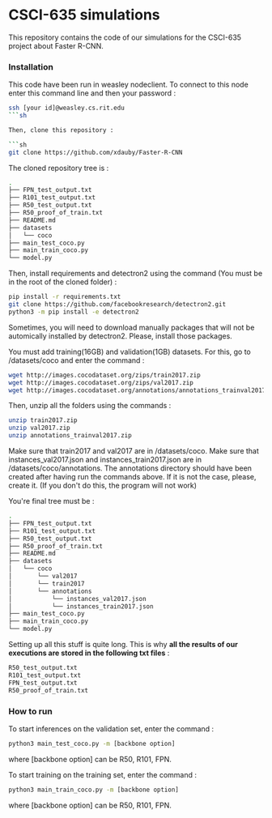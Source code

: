 # CSCI-635 simulations 
This repository contains the code of our simulations for the CSCI-635 project about Faster R-CNN.

### Installation

This code have been run in weasley nodeclient. To connect to this node enter this command line and then your password :

```sh
ssh [your id]@weasley.cs.rit.edu
```sh

Then, clone this repository :

```sh
git clone https://github.com/xdauby/Faster-R-CNN
```

The cloned repository tree is :

```sh
.
├── FPN_test_output.txt
├── R101_test_output.txt
├── R50_test_output.txt
├── R50_proof_of_train.txt
├── README.md
├── datasets
│   └── coco
├── main_test_coco.py
├── main_train_coco.py
└── model.py
```

Then, install requirements and detectron2 using the command (You must be in the root of the cloned folder) : 

```sh
pip install -r requirements.txt
git clone https://github.com/facebookresearch/detectron2.git
python3 -m pip install -e detectron2
```
Sometimes, you will need to download manually packages that will not be automically installed by detectron2. Please, install those packages.

You must add training(16GB) and validation(1GB) datasets. For this, go to /datasets/coco and enter the command :

```sh
wget http://images.cocodataset.org/zips/train2017.zip
wget http://images.cocodataset.org/zips/val2017.zip
wget http://images.cocodataset.org/annotations/annotations_trainval2017.zip
```

Then, unzip all the folders using the commands :

```sh
unzip train2017.zip
unzip val2017.zip
unzip annotations_trainval2017.zip
```

Make sure that train2017 and val2017 are in /datasets/coco.
Make sure that instances_val2017.json and instances_train2017.json are in /datasets/coco/annotations. The annotations directory should have been created after having run the commands above. If it is not the case, please, create it.
(If you don't do this, the program will not work)


You're final tree must be :

```sh
.
├── FPN_test_output.txt
├── R101_test_output.txt
├── R50_test_output.txt
├── R50_proof_of_train.txt
├── README.md
├── datasets
│   └── coco
│       └── val2017
│       └── train2017
│       └── annotations
│           └── instances_val2017.json
│           └── instances_train2017.json
├── main_test_coco.py
├── main_train_coco.py
└── model.py
```

Setting up all this stuff is quite long. This is why **all the results of our executions are stored in the following txt files** :

```sh
R50_test_output.txt
R101_test_output.txt
FPN_test_output.txt
R50_proof_of_train.txt
```

### How to run 

To start inferences on the validation set, enter the command :

```sh
python3 main_test_coco.py -m [backbone option]
```
where [backbone option] can be R50, R101, FPN.


To start training on the training set, enter the command :

```sh
python3 main_train_coco.py -m [backbone option]
```
where [backbone option] can be R50, R101, FPN.




